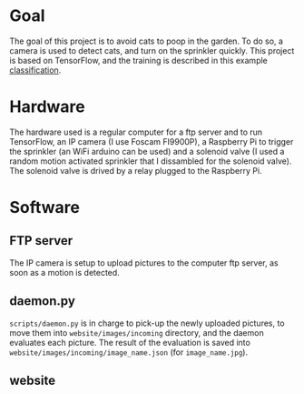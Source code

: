 # Goal

The goal of this project is to avoid cats to poop in the garden. To do so, a camera is used to detect cats, and turn on the sprinkler quickly. This project is based on TensorFlow, and the training is described in this example [classification](https://www.tensorflow.org/tutorials/images/classification).

# Hardware

The hardware used is a regular computer for a ftp server and to run TensorFlow, an IP camera (I use Foscam FI9900P), a Raspberry Pi to trigger the sprinkler (an WiFi arduino can be used) and a solenoid valve (I used a random motion activated sprinkler that I dissambled for the solenoid valve).
The solenoid valve is drived by a relay plugged to the Raspberry Pi.

# Software

## FTP server

The IP camera is setup to upload pictures to the computer ftp server, as soon as a motion is detected.

## daemon.py

`scripts/daemon.py` is in charge to pick-up the newly uploaded pictures, to move them into `website/images/incoming` directory, and the daemon evaluates each picture. The result of the evaluation is saved into `website/images/incoming/image_name.json` (for `image_name.jpg`).

## website
